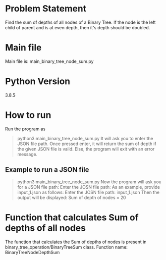 # Problem Statement
Find the sum of depths of all nodes of a Binary Tree.
If the node is the left child of parent and is at even depth, then it's depth should be doubled.

# Main file
Main file is: main_binary_tree_node_sum.py

# Python Version
3.8.5

# How to run
Run the program as
> python3 main_binary_tree_node_sum.py
It will ask you to enter the JSON file path. Once pressed enter, it will return the sum of depth
if the given JSON file is valid. Else, the program will exit with an error message.

## Example to run a JSON file
> python3 main_binary_tree_node_sum.py
Now the program will ask you for a JSON file path:
> Enter the JOSN file path:
As an example, provide input_1.json as follows:
> Enter the JOSN file path: input_1.json
Then the output will be displayed:
> Sum of depth of nodes = 20

# Function that calculates Sum of depths of all nodes
The function that calculates the Sum of depths of nodes is present in binary_tree_operation/BinaryTreeSum class.
Function name: BinaryTreeNodeDepthSum
